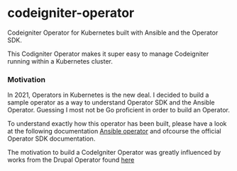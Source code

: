 # codeigniter-operator
Codeigniter Operator for Kubernetes built with Ansible and the Operator SDK.

This Codigniter Operator makes it super easy to manage Codeigniter running within
a Kubernetes cluster.

### Motivation

In 2021, Operators in Kubernetes is the new deal. I decided to build a sample operator
as a way to understand Operator SDK and the Ansible Operator. Guessing I most not be
Go proficient in order to build an Operator.

To understand exactly how this operator has been built, please have a look at the
following documentation [Ansible operator](https://sdk.operatorframework.io/docs/building-operators/ansible/tutorial/)
and ofcourse the official Operator SDK documentation.

The motivation to build a CodeIgniter Operator was greatly influenced by works from the Drupal Operator found [here](https://www.jeffgeerling.com/blog/2019/drupal-operator-kubernetes-ansible-operator-sdk)